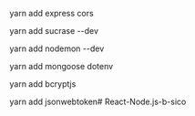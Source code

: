 yarn add express cors

yarn add sucrase --dev

yarn add nodemon --dev

yarn add mongoose dotenv

yarn add bcryptjs

yarn add jsonwebtoken# React-Node.js-b-sico
